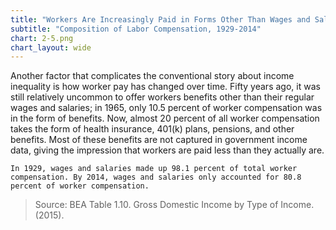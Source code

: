 ```yaml
---
title: "Workers Are Increasingly Paid in Forms Other Than Wages and Salaries"
subtitle: "Composition of Labor Compensation, 1929-2014"
chart: 2-5.png
chart_layout: wide
---
```

Another factor that complicates the conventional story about income inequality is how worker pay has changed over time. Fifty years ago, it was still relatively uncommon to offer workers benefits other than their regular wages and salaries; in 1965, only 10.5 percent of worker compensation was in the form of benefits. Now, almost 20 percent of all worker compensation takes the form of health insurance, 401(k) plans, pensions, and other benefits. Most of these benefits are not captured in government income data, giving the impression that workers are paid less than they actually are.

```
In 1929, wages and salaries made up 98.1 percent of total worker compensation. By 2014, wages and salaries only accounted for 80.8 percent of worker compensation.
```

> Source: BEA Table 1.10. Gross Domestic Income by Type of Income. (2015).
